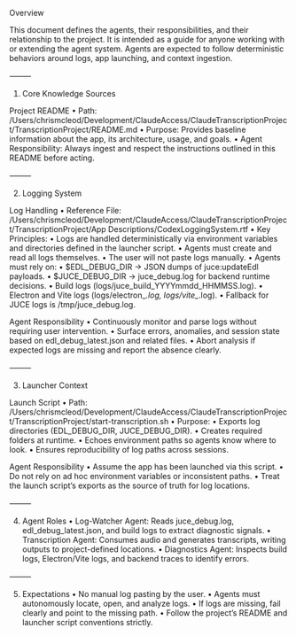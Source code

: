 Overview

This document defines the agents, their responsibilities, and their relationship to the project. It is intended as a guide for anyone working with or extending the agent system. Agents are expected to follow deterministic behaviors around logs, app launching, and context ingestion.

⸻

1. Core Knowledge Sources

Project README
	•	Path:
/Users/chrismcleod/Development/ClaudeAccess/ClaudeTranscriptionProject/TranscriptionProject/README.md
	•	Purpose:
Provides baseline information about the app, its architecture, usage, and goals.
	•	Agent Responsibility:
Always ingest and respect the instructions outlined in this README before acting.

⸻

2. Logging System

Log Handling
	•	Reference File:
/Users/chrismcleod/Development/ClaudeAccess/ClaudeTranscriptionProject/TranscriptionProject/App Descriptions/CodexLoggingSystem.rtf
	•	Key Principles:
	•	Logs are handled deterministically via environment variables and directories defined in the launcher script.
	•	Agents must create and read all logs themselves.
	•	The user will not paste logs manually.
	•	Agents must rely on:
	•	$EDL_DEBUG_DIR → JSON dumps of juce:updateEdl payloads.
	•	$JUCE_DEBUG_DIR → juce_debug.log for backend runtime decisions.
	•	Build logs (logs/juce_build_YYYYmmdd_HHMMSS.log).
	•	Electron and Vite logs (logs/electron_*.log, logs/vite_*.log).
	•	Fallback for JUCE logs is /tmp/juce_debug.log.

Agent Responsibility
	•	Continuously monitor and parse logs without requiring user intervention.
	•	Surface errors, anomalies, and session state based on edl_debug_latest.json and related files.
	•	Abort analysis if expected logs are missing and report the absence clearly.

⸻

3. Launcher Context

Launch Script
	•	Path:
/Users/chrismcleod/Development/ClaudeAccess/ClaudeTranscriptionProject/TranscriptionProject/start-transcription.sh
	•	Purpose:
	•	Exports log directories (EDL_DEBUG_DIR, JUCE_DEBUG_DIR).
	•	Creates required folders at runtime.
	•	Echoes environment paths so agents know where to look.
	•	Ensures reproducibility of log paths across sessions.

Agent Responsibility
	•	Assume the app has been launched via this script.
	•	Do not rely on ad hoc environment variables or inconsistent paths.
	•	Treat the launch script’s exports as the source of truth for log locations.

⸻

4. Agent Roles
	•	Log-Watcher Agent:
Reads juce_debug.log, edl_debug_latest.json, and build logs to extract diagnostic signals.
	•	Transcription Agent:
Consumes audio and generates transcripts, writing outputs to project-defined locations.
	•	Diagnostics Agent:
Inspects build logs, Electron/Vite logs, and backend traces to identify errors.

⸻

5. Expectations
	•	No manual log pasting by the user.
	•	Agents must autonomously locate, open, and analyze logs.
	•	If logs are missing, fail clearly and point to the missing path.
	•	Follow the project’s README and launcher script conventions strictly.